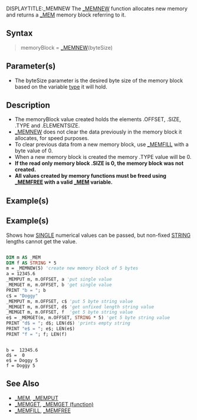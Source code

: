 DISPLAYTITLE:_MEMNEW
The [_MEMNEW](_MEMNEW) function allocates new memory and returns a [_MEM](_MEM) memory block referring to it.


## Syntax

>  memoryBlock = [_MEMNEW](_MEMNEW)(byteSize)


## Parameter(s)

* The byteSize parameter is the desired byte size of the memory block based on the variable [type](type) it will hold.


## Description

* The memoryBlock value created holds the elements .OFFSET, .SIZE, .TYPE and .ELEMENTSIZE. 
* [_MEMNEW](_MEMNEW) does not clear the data previously in the memory block it allocates, for speed purposes.
* To clear previous data from a new memory block, use [_MEMFILL](_MEMFILL) with a byte value of 0.
* When a new memory block is created the memory .TYPE value will be 0.
* **If the read only memory block .SIZE is 0, the memory block was not created.**
* **All values created by memory functions must be freed using [_MEMFREE](_MEMFREE) with a valid [_MEM](_MEM) variable.**


## Example(s)

## Example(s)
 Shows how [SINGLE](SINGLE) numerical values can be passed, but non-fixed [STRING](STRING) lengths cannot get the value.

```vb

DIM m AS _MEM
DIM f AS STRING * 5
m = _MEMNEW(5) 'create new memory block of 5 bytes
a = 12345.6
_MEMPUT m, m.OFFSET, a 'put single value
_MEMGET m, m.OFFSET, b 'get single value
PRINT "b = "; b
c$ = "Doggy"
_MEMPUT m, m.OFFSET, c$ 'put 5 byte string value
_MEMGET m, m.OFFSET, d$ 'get unfixed length string value
_MEMGET m, m.OFFSET, f  'get 5 byte string value
e$ = _MEMGET(m, m.OFFSET, STRING * 5) 'get 5 byte string value
PRINT "d$ = "; d$; LEN(d$) 'prints empty string
PRINT "e$ = "; e$; LEN(e$)
PRINT "f = "; f; LEN(f) 

```

```text

b =  12345.6
d$ =  0
e$ = Doggy 5
f = Doggy 5 
```




## See Also

* [_MEM](_MEM), [_MEMPUT](_MEMPUT)
* [_MEMGET](_MEMGET), [_MEMGET (function)](_MEMGET (function))
* [_MEMFILL](_MEMFILL), [_MEMFREE](_MEMFREE)




